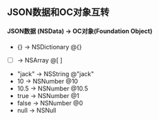 ## JSON数据和OC对象互转

#### JSON数据 (NSData)  -> OC对象(Foundation Object)

- {} -> NSDictionary @{}
- [ ] -> NSArray @[ ]
- "jack" -> NSString @"jack"
- 10 -> NSNumber @10
- 10.5 -> NSNumber @10.5
- true -> NSNumber @1
- false -> NSNumber @0
- null -> NSNull